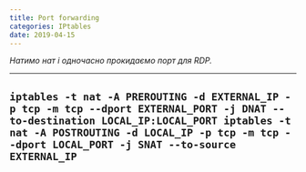 ```yaml
---
title: Port forwarding
categories: IPtables
date: 2019-04-15
---
```


_Натимо нат і одночасно прокидаємо порт для RDP._

-----
`iptables -t nat -A PREROUTING -d EXTERNAL_IP -p tcp -m tcp --dport EXTERNAL_PORT -j DNAT --to-destination LOCAL_IP:LOCAL_PORT
iptables -t nat -A POSTROUTING -d LOCAL_IP -p tcp -m tcp --dport LOCAL_PORT -j SNAT --to-source EXTERNAL_IP`
-----